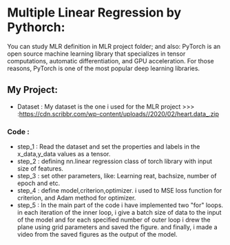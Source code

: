 # Multiple Linear Regression by Pythorch:
You can study MLR definition in MLR project folder; and also:
PyTorch is an open source machine learning library that specializes in tensor computations, automatic differentiation, and GPU acceleration. For those reasons, PyTorch is one of the most popular deep learning libraries.

## My Project:
* Dataset : My dataset is the one i used for the MLR project >>> :https://cdn.scribbr.com/wp-content/uploads//2020/02/heart.data_.zip
### Code :
* step_1 : Read the dataset and set the properties and labels in the x_data,y_data values as a tensor. 
* step_2 : defining nn.linear regression class of torch library with  input size of features.
* step_3 : set other parameters, like: Learning reat, bachsize, number of epoch and etc.
* step_4 : define model,criterion,optimizer. i used to MSE loss function for criterion, and Adam method for optimizer.
* step_5 : In the main part of the code i have implemented two "for" loops. in each iteration of the inner loop, i give a batch size of data to the input of the model and for each specified number of outer loop i drew the plane using grid parameters and saved the figure.
and finally, i made a video from the saved figures as the output of the model.